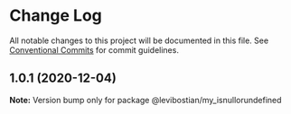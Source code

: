 # Change Log

All notable changes to this project will be documented in this file.
See [Conventional Commits](https://conventionalcommits.org) for commit guidelines.

## 1.0.1 (2020-12-04)

**Note:** Version bump only for package @levibostian/my_isnullorundefined
